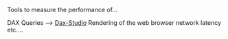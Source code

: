 Tools to measure the performance of...

DAX Queries --> [Dax-Studio](http://daxstudio.org/)
Rendering of the web browser
network latency
etc....
